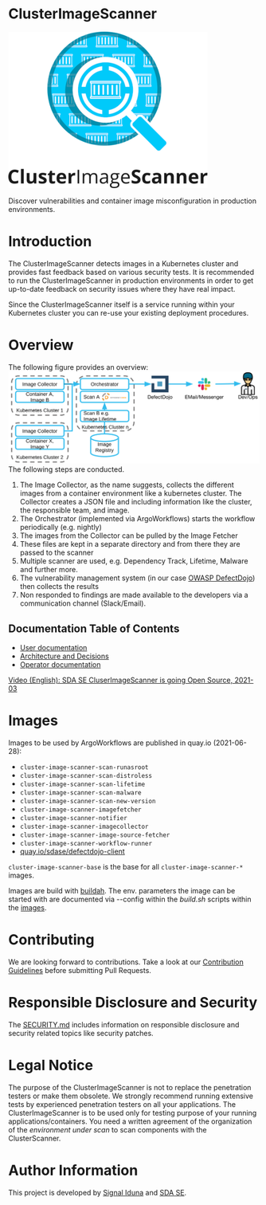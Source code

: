 # ClusterImageScanner
![Logo](docs/images/logo.png "Logo")

Discover vulnerabilities and container image misconfiguration in production environments.

# Introduction
The ClusterImageScanner detects images in a Kubernetes cluster and provides fast feedback based on various security tests. It is recommended to run the ClusterImageScanner in production environments in order to get up-to-date feedback on security issues where they have real impact.

Since the ClusterImageScanner itself is a service running within your Kubernetes cluster you can re-use your existing deployment procedures.
# Overview
The following figure provides an overview:
![Overview](docs/images/overview.png)
The following steps are conducted.
1. The Image Collector, as the name suggests, collects the different images from a container environment like a kubernetes cluster. The Collector creates a JSON file and including information like the cluster, the responsible team, and image.
2. The Orchestrator (implemented via ArgoWorkflows) starts the workflow periodically (e.g. nightly)
3. The images from the Collector can be pulled by the Image Fetcher 
4. These files are kept in a separate directory and from there they are passed to the scanner
5. Multiple scanner are used, e.g. Dependency Track, Lifetime, Malware and further more.
6. The vulnerability management system (in our case [OWASP DefectDojo](https://github.com/DefectDojo/django-DefectDojo)) then collects the results 
7. Non responded to findings are made available to the developers via a communication channel (Slack/Email).

## Documentation Table of Contents
- [User documentation](docs/user)
- [Architecture and Decisions](docs/architecture)
- [Operator documentation](docs/deployment)

[Video (English): SDA SE CluserImageScanner is going Open Source, 2021-03](https://www.youtube.com/watch?v=_AElSBKSizc&t=2966s)

# Images
Images to be used by ArgoWorkflows are published in quay.io (2021-06-28):

- `cluster-image-scanner-scan-runasroot`
- `cluster-image-scanner-scan-distroless`
- `cluster-image-scanner-scan-lifetime`
- `cluster-image-scanner-scan-malware`
- `cluster-image-scanner-scan-new-version`  
- `cluster-image-scanner-imagefetcher`
- `cluster-image-scanner-notifier`
- `cluster-image-scanner-imagecollector`
- `cluster-image-scanner-image-source-fetcher`
- `cluster-image-scanner-workflow-runner`
- [quay.io/sdase/defectdojo-client](https://github.com/SDA-SE/defectdojo-client)

`cluster-image-scanner-base` is the base for all `cluster-image-scanner-*` images.

Images are build with [buildah](https://buildah.io/). The env. parameters the image can be started with are documented via --config within the _build.sh_ scripts within the [images](images/).

# Contributing
We are looking forward to contributions. Take a look at our [Contribution Guidelines](CONTRIBUTING.md) before submitting Pull Requests.

# Responsible Disclosure and Security
The [SECURITY.md](SECURITY.md) includes information on responsible disclosure and security related topics like security patches.

# Legal Notice
The purpose of the ClusterImageScanner is not to replace the penetration testers or make them obsolete. We strongly recommend running extensive tests by experienced penetration testers on all your applications.
The ClusterImageScanner is to be used only for testing purpose of your running applications/containers. You need a written agreement of the organization of the _environment under scan_ to scan components with the ClusterScanner.

# Author Information
This project is developed by [Signal Iduna](https://www.signal-iduna.de) and [SDA SE](https://sda.se/). 
